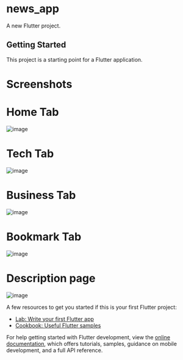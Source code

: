 # news_app

A new Flutter project.

## Getting Started

This project is a starting point for a Flutter application.


# Screenshots

# Home Tab

![image](https://user-images.githubusercontent.com/102791979/207933669-7662b27a-d474-4299-8d87-c76b89e20f74.png)

# Tech Tab

![image](https://user-images.githubusercontent.com/102791979/207933746-651a2773-a545-46b2-87d8-5f8b750ca016.png)

# Business Tab

![image](https://user-images.githubusercontent.com/102791979/207933797-515f7da9-0840-4a1e-9ac1-c3912f7fb257.png)

# Bookmark Tab

![image](https://user-images.githubusercontent.com/102791979/207933831-ed42c09d-260f-4ce5-bb06-2045c83c4f77.png)

# Description page

![image](https://user-images.githubusercontent.com/102791979/207933890-d2838766-e926-4ee7-b111-eb23beae6fee.png)


A few resources to get you started if this is your first Flutter project:

- [Lab: Write your first Flutter app](https://docs.flutter.dev/get-started/codelab)
- [Cookbook: Useful Flutter samples](https://docs.flutter.dev/cookbook)

For help getting started with Flutter development, view the
[online documentation](https://docs.flutter.dev/), which offers tutorials,
samples, guidance on mobile development, and a full API reference.
